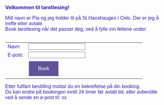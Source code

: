 <font color="391baa"> <h3>Velkommen til tarotlesing!</h3></font>
 <p style="font-family: 'Arial'; font-size: 16px; color: 391baa;">
    Mitt navn er Pia og jeg holder til p&aring;  St.Hanshaugen i Oslo. Der er jeg  	&aring;  treffe etter avtale. <br>
    Book tarotlesing n&aring;r det passer deg, ved &aring; fylle inn feltene under:<br><br>
 </p>

 <!-- FORMATER BOOKING-KNAPP -->
<style>
      input[type=submit] {
        background-color: #62529c;
        border: none;
        color: white;
        padding: 15px 30px;
        text-decoration: none;
        margin: 4px 2px;
        cursor: pointer;
         .footer {
    display: none;
  }
      }
  </style>

<!-- TABELL -->
<div id="divID">
<form action="" method="post">
  <table style="font-family: 'Arial'; font-size: 16px; color: 391baa; border:none;">
    <colgroup>
       <col span="1" style="width: 15%;">
    </colgroup>
    <tr style="border: none;">
       <td style="border: none;">Navn:</td>
       <td style="border: none;"><input type="text" name="navn" /></td>
    </tr>
    <tr style="border: none;></tr>
    <tr style="border: none;">
       <td style="border: none;">E-post:</td>
       <td style="border: none;"><input type="text" name="epost" /></td>
    </tr>
    <tr style="border: none;">
      <td style="border: none;">&nbsp;</td>
      <td style="border: none;"><input style="font-family: 'Arial'; font-size: 16px;" type="submit" value="Book" /></td>
    </tr>
  </table>
</form>
</div>


<p style="font-family: 'Arial'; font-size: 16px; color: 391baa;">
Etter fullf&oslash;rt bestilling mottar du en bekreftelse p&aring; din booking.<br>
Du kan endre p&aring; bookingen inntil 24 timer f&oslash;r avtalt tid, eller avbestille ved &aring; sende en e-post til: xx <br>
</p>

